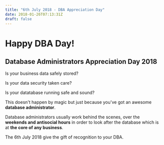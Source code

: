 ```yaml
---
title: "6th July 2018 - DBA Appreciation Day"
date: 2018-01-26T07:13:31Z
draft: false
---
```


# **Happy DBA Day!**

## Database Administrators Appreciation Day 2018

Is your business data safely stored?

Is your data security taken care?

Is your datatabase running safe and sound?

This doesn't happen by magic but just because you've got an awesome **database administrator**.

Database administrators usually work behind the scenes, over the **weekends and antisocial hours** in order to look after the database which is at **the core of any business**.

The 6th July 2018 give the gift of recognition to your DBA.
